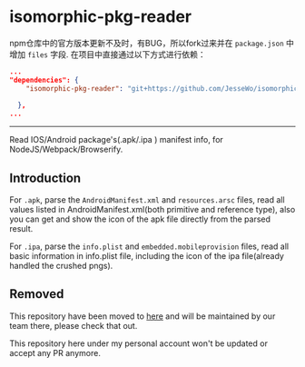 # isomorphic-pkg-reader
npm仓库中的官方版本更新不及时，有BUG，所以fork过来并在 `package.json` 中增加 `files` 字段.
在项目中直接通过以下方式进行依赖：
```json
...
"dependencies": {
    "isomorphic-pkg-reader": "git+https://github.com/JesseWo/isomorphic-pkg-reader.git",
    
  },
...
```
---
Read IOS/Android package's(.apk/.ipa ) manifest info, for NodeJS/Webpack/Browserify.

## Introduction
For `.apk`, parse the `AndroidManifest.xml` and `resources.arsc` files, read all values listed in AndroidManifest.xml(both primitive and reference type), also you can get and show the icon of the apk file directly from the parsed result.

For `.ipa`, parse the `info.plist` and `embedded.mobileprovision` files, read all basic information in info.plist file, including the icon of the ipa file(already handled the crushed pngs).

## Removed

This repository have been moved to [here](https://github.com/TencentWSRD/isomorphic-pkg-reader) and will be maintained by our team there, please check that out.

This repository here under my personal account won't be updated or accept any PR anymore.
